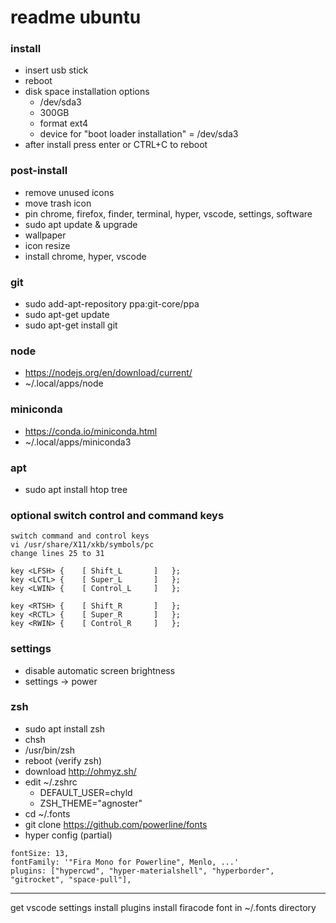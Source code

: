 # readme ubuntu

### install
- insert usb stick
- reboot
- disk space installation options
  - /dev/sda3
  - 300GB
  - format ext4
  - device for "boot loader installation" = /dev/sda3
- after install press enter or CTRL+C to reboot

### post-install
- remove unused icons
- move trash icon
- pin chrome, firefox, finder, terminal, hyper, vscode, settings, software
- sudo apt update & upgrade
- wallpaper
- icon resize
- install chrome, hyper, vscode

### git
- sudo add-apt-repository ppa:git-core/ppa
- sudo apt-get update
- sudo apt-get install git

### node
- https://nodejs.org/en/download/current/
- ~/.local/apps/node

### miniconda
- https://conda.io/miniconda.html
- ~/.local/apps/miniconda3

### apt
- sudo apt install htop tree

### optional switch control and command keys
```
switch command and control keys
vi /usr/share/X11/xkb/symbols/pc
change lines 25 to 31

key <LFSH> {	[ Shift_L		]	};
key <LCTL> {	[ Super_L		]	};
key <LWIN> {	[ Control_L		]	};

key <RTSH> {	[ Shift_R		]	};
key <RCTL> {	[ Super_R		]	};
key <RWIN> {	[ Control_R		]	};
```

### settings
- disable automatic screen brightness
- settings -> power


### zsh
- sudo apt install zsh
- chsh
- /usr/bin/zsh
- reboot (verify zsh)
- download http://ohmyz.sh/
- edit ~/.zshrc
  - DEFAULT_USER=chyld
  - ZSH_THEME="agnoster"
- cd ~/.fonts
- git clone https://github.com/powerline/fonts
- hyper config (partial)

```
fontSize: 13,
fontFamily: '"Fira Mono for Powerline", Menlo, ...'
plugins: ["hypercwd", "hyper-materialshell", "hyperborder", "gitrocket", "space-pull"],
```





---
get vscode settings
install plugins
install firacode font in ~/.fonts directory
